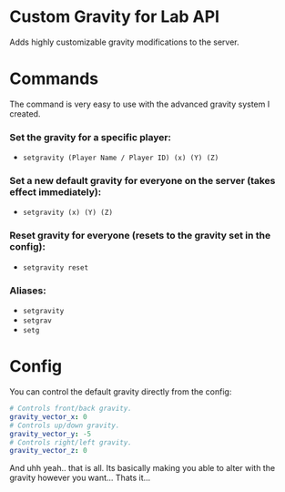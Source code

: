 # Custom Gravity for Lab API
Adds highly customizable gravity modifications to the server.

# Commands
The command is very easy to use with the advanced gravity system I created.

### Set the gravity for a specific player:
- `setgravity (Player Name / Player ID) (x) (Y) (Z)`

### Set a new default gravity for everyone on the server (takes effect immediately):
- `setgravity (x) (Y) (Z)`

### Reset gravity for everyone (resets to the gravity set in the config):
- `setgravity reset`

### Aliases:
- `setgravity`
- `setgrav`
- `setg`

# Config
You can control the default gravity directly from the config:
```yaml
# Controls front/back gravity.
gravity_vector_x: 0
# Controls up/down gravity.
gravity_vector_y: -5
# Controls right/left gravity.
gravity_vector_z: 0
```

And uhh yeah.. that is all. Its basically making you able to alter with the gravity however you want...
Thats it...
